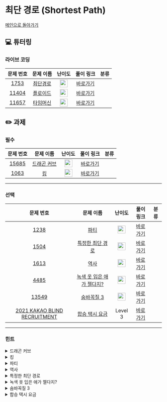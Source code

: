 # 최단 경로 (Shortest Path)

[메인으로 돌아가기](https://github.com/Altu-Bitu/Notice)

## 💻 튜터링

### 라이브 코딩

|문제 번호|문제 이름|난이도|풀이 링크|분류|
| :-----: | :-----: | :-----: | :-----: | :-----: |
|<a href="https://www.acmicpc.net/problem/1753" target="_blank">1753</a>|<a href="https://www.acmicpc.net/problem/1753" target="_blank">최단경로</a>|<img height="25px" width="25px" src="https://static.solved.ac/tier_small/11.svg"/>|[바로가기]()||
|<a href="https://www.acmicpc.net/problem/11404" target="_blank">11404</a>|<a href="https://www.acmicpc.net/problem/11404" target="_blank">플로이드</a>|<img height="25px" width="25px" src="https://static.solved.ac/tier_small/12.svg"/>|[바로가기]()||
|<a href="https://www.acmicpc.net/problem/11657" target="_blank">11657</a>|<a href="https://www.acmicpc.net/problem/11657" target="_blank">타임머신</a>|<img height="25px" width="25px" src="https://static.solved.ac/tier_small/12.svg"/>|[바로가기]()||

## ✏️ 과제

### 필수
|문제 번호|문제 이름|난이도|풀이 링크|분류|
| :-----: | :-----: | :-----: | :-----: | :-----: |
|<a href="https://www.acmicpc.net/problem/15685" target="_blank">15685</a>|<a href="https://www.acmicpc.net/problem/15685" target="_blank">드래곤 커브</a>|<img height="25px" width="25px" src="https://static.solved.ac/tier_small/12.svg"/>|[바로가기]()||
|<a href="https://www.acmicpc.net/problem/1063" target="_blank">1063</a>|<a href="https://www.acmicpc.net/problem/1063" target="_blank">킹</a>|<img height="25px" width="25px" src="https://static.solved.ac/tier_small/7.svg"/>|[바로가기]()||

---

### 선택

|문제 번호|문제 이름|난이도|풀이 링크|분류|
| :-----: | :-----: | :-----: | :-----: | :-----: |
|<a href="https://www.acmicpc.net/problem/1238" target="_blank">1238</a>|<a href="https://www.acmicpc.net/problem/1238" target="_blank">파티</a>|<img height="25px" width="25px" src="https://static.solved.ac/tier_small/13.svg"/>|[바로가기]()||
|<a href="https://www.acmicpc.net/problem/1504" target="_blank">1504</a>|<a href="https://www.acmicpc.net/problem/1504" target="_blank">특정한 최단 경로</a>|<img height="25px" width="25px" src="https://static.solved.ac/tier_small/12.svg"/>|[바로가기]()||
|<a href="https://www.acmicpc.net/problem/1613" target="_blank">1613</a>|<a href="https://www.acmicpc.net/problem/1613" target="_blank">역사</a>|<img height="25px" width="25px" src="https://static.solved.ac/tier_small/13.svg"/>|[바로가기]()||
|<a href="https://www.acmicpc.net/problem/4485" target="_blank">4485</a>|<a href="https://www.acmicpc.net/problem/4485" target="_blank">녹색 옷 입은 애가 젤다지?</a>|<img height="25px" width="25px" src="https://static.solved.ac/tier_small/12.svg"/>|[바로가기]()||
|<a href="https://www.acmicpc.net/problem/13549" target="_blank">13549</a>|<a href="https://www.acmicpc.net/problem/13549" target="_blank">숨바꼭질 3</a>|<img height="25px" width="25px" src="https://static.solved.ac/tier_small/11.svg"/>|[바로가기]()||
|<a href="https://programmers.co.kr/learn/courses/30/lessons/72413" target="_blank">2021 KAKAO BLIND RECRUITMENT</a>|<a href="https://programmers.co.kr/learn/courses/30/lessons/72413" target="_blank">합승 택시 요금</a>|Level 3|[바로가기]()||

---

### 힌트

<details>
<summary>드래곤 커브</summary>
<div markdown="1">
&nbsp;&nbsp;&nbsp;&nbsp;드래곤 커브의 각 세대마다 방향에 집중해보아요. 세대가 지남에 따라 방향이 어떻게 바뀌는지 찾아보아요.
</div>
</details>

<details>
<summary>킹</summary>
<div markdown="1">
&nbsp;&nbsp;&nbsp;&nbsp;그대로 구현하기 어렵다면 체스판을 회전해보면 어떨까요? 돌의 움직임도 고려해야 하는 걸 잊으면 안돼요.
</div>
</details>

<details>
<summary>파티</summary>
<div markdown="1">
&nbsp;&nbsp;&nbsp;&nbsp;다익스트라는 한 정점에서 모든 정점까지의 최단 경로를 구하는 알고리즘이였죠. 그렇다면 모든 정점에서 한 정점으로 구하는 건 어떻게 해야 할까요? ppt 자료에서 최단경로를 소개한 초반 부분을 참고해도 좋아요. 조금 더 힌트를 드리자면 그래프를 다르게 만드는 방법으로 접근해야 해요. 조금 어렵다면 현재 문제는 정점의 개수가 크지 않으니 다익스트라를 시작 정점마다 돌려도 괜찮아요! 아니면 최단 경로를 구하는 다른 알고리즘을 사용하는 게 더 효율적이겠네요.
</div>
</details>

<details>
<summary>역사</summary>
<div markdown="1">
&nbsp;&nbsp;&nbsp;&nbsp;전후 관계를 무엇을 통해 나타낼 수 있을까요? 그리고 두 사건이 주어질 때마다 관계를 구하는 것보단, 미리 모든 사건에 대한 관계를 구해놓고 푸는 것이 좋을 것 같네요.
</div>
</details>

<details>
<summary>특정한 최단 경로</summary>
<div markdown="1">
&nbsp;&nbsp;&nbsp;&nbsp;특정한 두 정점을 거치는 경로는 어떻게 될까요? 한 번 이동했던 정점, 간선을 또 갈 수 있다고 해서 어렵게 생각하지 마세요! 오히려 이게 문제를 쉽게 풀 수 있는 큰 힌트입니다!
</div>
</details>

<details>
<summary>녹색 옷 입은 애가 젤다지?</summary>
<div markdown="1">
&nbsp;&nbsp;&nbsp;&nbsp;그래프가 행렬이 됐을 뿐이에요. 행렬에서 각 좌표가 연결된 경우는 어떨 때인가요?
</div>
</details>

<details>
<summary>숨바꼭질 3</summary>
<div markdown="1">
&nbsp;&nbsp;&nbsp;&nbsp;비슷한 문제를 풀었었어요. 다만 각 이동에 가중치가 생겼네요! 하지만 가중치는 겨우 2종류입니다. 어려운 방법 쓰지 않고, 순간이동으로 이동한 정점을 먼저 고려할 수 있는 방법은 어떤게 있을까요?
</div>
</details>

<details>
<summary>합승 택시 요금</summary>
<div markdown="1">
&nbsp;&nbsp;&nbsp;&nbsp;함께 합승할 수 있는 지점은 총 몇 개인가요? 계산에 고려해야 할 가능한 시작, 도착 지점의 쌍이 어떻게 될까요?
</div>
</details>


